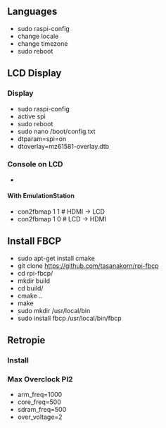 

## Languages
- sudo raspi-config
- change locale
- change timezone
- sudo reboot

## LCD Display

### Display
- sudo raspi-config
- active spi
- sudo reboot
- sudo nano /boot/config.txt
- dtparam=spi=on
- dtoverlay=mz61581-overlay.dtb

### Console on LCD
- 
#### With EmulationStation
- con2fbmap 1 1 # HDMI -> LCD
- con2fbmap 1 0 # LCD -> HDMI

## Install FBCP
- sudo apt-get install cmake
- git clone https://github.com/tasanakorn/rpi-fbcp
- cd rpi-fbcp/
- mkdir build
- cd build/
- cmake ..
- make
- sudo mkdir /usr/local/bin
- sudo install fbcp /usr/local/bin/fbcp

## Retropie

### Install

### Max Overclock PI2
- arm_freq=1000
- core_freq=500
- sdram_freq=500
- over_voltage=2
